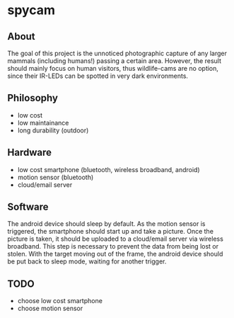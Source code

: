 # spycam

## About

The goal of this project is the unnoticed photographic capture of any larger mammals (including humans!) passing a certain area.
However, the result should mainly focus on human visitors, thus wildlife-cams are no option, since their IR-LEDs can be spotted in very dark environments.

## Philosophy

- low cost
- low maintainance
- long durability (outdoor)

## Hardware

- low cost smartphone (bluetooth, wireless broadband, android)
- motion sensor (bluetooth)
- cloud/email server

## Software

The android device should sleep by default.
As the motion sensor is triggered, the smartphone should start up and take a picture.
Once the picture is taken, it should be uploaded to a cloud/email server via wireless broadband.
This step is necessary to prevent the data from being lost or stolen.
With the target moving out of the frame, the android device should be put back to sleep mode, waiting for another trigger.

## TODO

- choose low cost smartphone
- choose motion sensor
